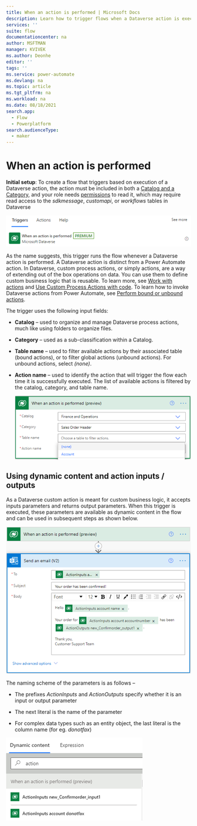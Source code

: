 ```yaml
---
title: When an action is performed | Microsoft Docs
description: Learn how to trigger flows when a Dataverse action is executed.  
services: ''
suite: flow
documentationcenter: na
author: MSFTMAN
manager: KVIVEK
ms.author: Deonhe
editor: ''
tags: ''
ms.service: power-automate
ms.devlang: na
ms.topic: article
ms.tgt_pltfrm: na
ms.workload: na
ms.date: 08/18/2021
search.app: 
  - Flow
  - Powerplatform
search.audienceType: 
  - maker
---
```


# When an action is performed

**Initial setup**: To create a flow that triggers based on execution of a
Dataverse action, the action must be included in both a [Catalog and a Category](https://docs.microsoft.com/en-us/powerapps/developer/data-platform/catalog-catalogassignment), and your role needs [permissions](https://docs.microsoft.com/power-platform/admin/database-security#assign-security-roles-to-users-in-an-environment-that-has-a-dataverse-database) to read it, which may require read access to the *sdkmessage*, *customapi*,
or *workflows* tables in Dataverse 

!["When an action is performed" trigger search result in the Power Automate cloud flow designer"](../media/dataverse-action-trigger/fda27fcf4067248e47b7efd3daed4511.png)

As the name suggests, this trigger runs the flow whenever a Dataverse action is
performed. A Dataverse action is distinct from a Power Automate action. In
Dataverse, custom process actions, or simply actions, are a way of extending out
of the box operations on data. You can use them to define custom business logic
that is reusable. To learn more, see [Work with
actions](https://docs.microsoft.com/powerapps/maker/data-platform/actions)
and [Use Custom Process Actions with
code](https://docs.microsoft.com/powerapps/developer/data-platform/workflow-custom-actions).
To learn how to invoke Dataverse actions from Power Automate, see [Perform bound or unbound actions](https://docs.microsoft.com/power-automate/dataverse/bound-unbound).

The trigger uses the following input fields: 

- **Catalog** – used to organize and manage Dataverse process actions, much
    like using folders to organize files.

- **Category** – used as a sub-classification within a Catalog.

- **Table name** – used to filter available actions by their associated table
    (bound actions), or to filter global actions (unbound actions). For unbound
    actions, select *(none)*.

- **Action name** – used to identify the action that will trigger the flow each time it is successfully executed. The list of available actions is filtered by the catalog, category, and table name.

    ![Screenshot of the "When an action is performed" trigger in the Power Automate cloud flow designer](../media/dataverse-action-trigger/7373b607775f2b462f951a8df96e5625.png)

## Using dynamic content and action inputs / outputs

As a Dataverse custom action is meant for custom business logic, it accepts
inputs parameters and returns output parameters. When this trigger is executed,
these parameters are available as dynamic content in the flow and can be used in
subsequent steps as shown below.

![Screenshot of using outputs from the "When an action is performed" trigger in the Power Automate cloud flow designer](../media/dataverse-action-trigger/fc29283af115f6b447aba24655ee2747.png)

The naming scheme of the parameters is as follows –

- The prefixes *ActionInputs* and *ActionOutputs* specify whether it is an
    input or output parameter

- The next literal is the name of the parameter

- For complex data types such as an entity object, the last literal is the
    column name (for eg. *donotfax*)

![Screenshot of the dynamic content picker in the Power Automate cloud flows designer showing outputs from the "When an action is performed" trigger](../media/dataverse-action-trigger/2570885e7cba9c63b45ccaefc6b55056.png)
